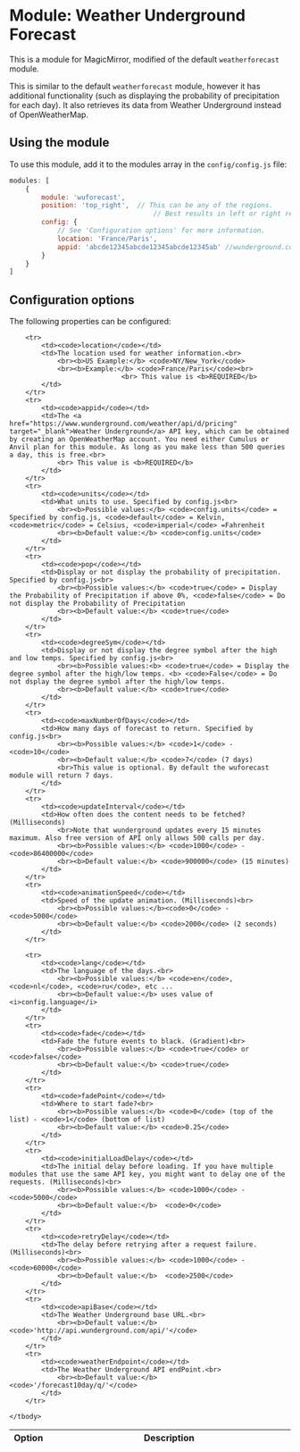 # Module: Weather Underground Forecast
This is a module for MagicMirror, modified of the default `weatherforecast` module. 

This is similar to the default `weatherforecast` module, however it has additional functionality (such as displaying the probability of precipitation for each day). It also retrieves its data from Weather Underground instead of OpenWeatherMap.

## Using the module

To use this module, add it to the modules array in the `config/config.js` file:
````javascript
modules: [
	{
		module: 'wuforecast',
		position: 'top_right',	// This can be any of the regions.
									// Best results in left or right regions.
		config: {
			// See 'Configuration options' for more information.
			location: 'France/Paris',
			appid: 'abcde12345abcde12345abcde12345ab' //wunderground.com API key.
		}
	}
]
````

## Configuration options

The following properties can be configured:


<table width="100%">
	<!-- why, markdown... -->
	<thead>
		<tr>
			<th>Option</th>
			<th width="100%">Description</th>
		</tr>
	<thead>
	<tbody>

		<tr>
			<td><code>location</code></td>
			<td>The location used for weather information.<br>
				<br><b>US Example:</b> <code>NY/New_York</code>
				<br><b>Example:</b> <code>France/Paris</code><br>
                                <br> This value is <b>REQUIRED</b>
			</td>
		</tr>
		<tr>
			<td><code>appid</code></td>
			<td>The <a href="https://www.wunderground.com/weather/api/d/pricing" target="_blank">Weather Underground</a> API key, which can be obtained by creating an OpenWeatherMap account. You need either Cumulus or Anvil plan for this module. As long as you make less than 500 queries a day, this is free.<br>
				<br> This value is <b>REQUIRED</b>
			</td>
		</tr>
		<tr>
			<td><code>units</code></td>
			<td>What units to use. Specified by config.js<br>
				<br><b>Possible values:</b> <code>config.units</code> = Specified by config.js, <code>default</code> = Kelvin, <code>metric</code> = Celsius, <code>imperial</code> =Fahrenheit
				<br><b>Default value:</b> <code>config.units</code>
			</td>
		</tr>
		<tr>
			<td><code>pop</code></td>
			<td>Display or not display the probability of precipitation. Specified by config.js<br>
				<br><b>Possible values:</b> <code>true</code> = Display the Probability of Precipitation if above 0%, <code>false</code> = Do not display the Probability of Precipitation
				<br><b>Default value:</b> <code>true</code>
			</td>
		</tr>
		<tr>
			<td><code>degreeSym</code></td>
			<td>Display or not display the degree symbol after the high and low temps. Specified by config.js<br>
				<br><b>Possible values:<b> <code>true</code> = Display the degree symbol after the high/low temps. <b> <code>False</code> = Do not dsplay the degree symbol after the high/low temps.
				<br><b>Default value:</b> <code>true</code>
			</td>
		</tr>
		<tr>
			<td><code>maxNumberOfDays</code></td>
			<td>How many days of forecast to return. Specified by config.js<br>
				<br><b>Possible values:</b> <code>1</code> - <code>10</code>
				<br><b>Default value:</b> <code>7</code> (7 days)
				<br>This value is optional. By default the wuforecast module will return 7 days.
			</td>
		</tr>
		<tr>
			<td><code>updateInterval</code></td>
			<td>How often does the content needs to be fetched? (Milliseconds)
				<br>Note that wunderground updates every 15 minutes maximum. Also free version of API only allows 500 calls per day.
				<br><b>Possible values:</b> <code>1000</code> - <code>86400000</code>
				<br><b>Default value:</b> <code>900000</code> (15 minutes)
			</td>
		</tr>
		<tr>
			<td><code>animationSpeed</code></td>
			<td>Speed of the update animation. (Milliseconds)<br>
				<br><b>Possible values:</b><code>0</code> - <code>5000</code>
				<br><b>Default value:</b> <code>2000</code> (2 seconds)
			</td>
		</tr>

		<tr>
			<td><code>lang</code></td>
			<td>The language of the days.<br>
				<br><b>Possible values:</b> <code>en</code>, <code>nl</code>, <code>ru</code>, etc ...
				<br><b>Default value:</b> uses value of <i>config.language</i>
			</td>
		</tr>
		<tr>
			<td><code>fade</code></td>
			<td>Fade the future events to black. (Gradient)<br>
				<br><b>Possible values:</b> <code>true</code> or <code>false</code>
				<br><b>Default value:</b> <code>true</code>
			</td>
		</tr>
		<tr>
			<td><code>fadePoint</code></td>
			<td>Where to start fade?<br>
				<br><b>Possible values:</b> <code>0</code> (top of the list) - <code>1</code> (bottom of list)
				<br><b>Default value:</b> <code>0.25</code>
			</td>
		</tr>
		<tr>
			<td><code>initialLoadDelay</code></td>
			<td>The initial delay before loading. If you have multiple modules that use the same API key, you might want to delay one of the requests. (Milliseconds)<br>
				<br><b>Possible values:</b> <code>1000</code> - <code>5000</code>
				<br><b>Default value:</b>  <code>0</code>
			</td>
		</tr>
		<tr>
			<td><code>retryDelay</code></td>
			<td>The delay before retrying after a request failure. (Milliseconds)<br>
				<br><b>Possible values:</b> <code>1000</code> - <code>60000</code>
				<br><b>Default value:</b>  <code>2500</code>
			</td>
		</tr>
		<tr>
			<td><code>apiBase</code></td>
			<td>The Weather Underground base URL.<br>
				<br><b>Default value:</b>  <code>'http://api.wunderground.com/api/'</code>
			</td>
		</tr>
		<tr>
			<td><code>weatherEndpoint</code></td>
			<td>The Weather Underground API endPoint.<br>
				<br><b>Default value:</b>  <code>'/forecast10day/q/'</code>
			</td>
		</tr>

	</tbody>
</table>


